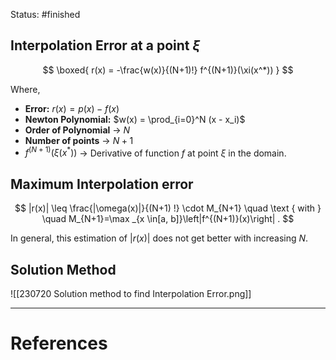 Status: #finished 
## Interpolation Error at a point $\xi$
$$
\boxed{
r(x) = -\frac{w(x)}{(N+1)!} f^{(N+1)}(\xi(x^*))
}
$$

Where,
- **Error:** $r(x) = p(x) - f(x)$
- **Newton Polynomial:** $w(x) = \prod_{i=0}^N (x - x_i)$
- **Order of Polynomial** -> $N$  
- **Number of points** -> $N+1$
- $f^{(N+1)}(\xi(x^*))$ -> Derivative of function $f$ at point $\xi$ in the domain. 
## Maximum Interpolation error
$$
|r(x)| \leq \frac{|\omega(x)|}{(N+1) !} \cdot M_{N+1} \quad \text { with } \quad M_{N+1}=\max _{x \in[a, b]}\left|f^{(N+1)}(x)\right| .
$$

In general, this estimation of $|r(x)|$ does not get better with increasing $N$.

## Solution Method
![[230720 Solution method to find Interpolation Error.png]]
	
	




---
# References
